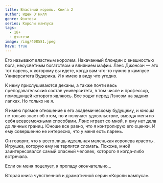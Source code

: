 ```yaml
---
title: Властный король. Книга 2
author: Иден О'Нилл
genre: Фэнтези
series: Короли кампуса
tags:
  - 18+
  - фэнтези
image: /img/408581.jpeg
have: true
---
```

Его называют властным королем. Накачанный блондин с внешностью бога, несусветным богатством и влиянием мафии. Лэнс Джонсон — это тот парень, к которому вы идете, когда вам что-то нужно в кампусе Университета Вудкрика. И я имею в виду что угодно.

К нему прислушиваются деканы, а также почти весь преподавательский состав университета, в том числе и профессор, помощницей которого являюсь. Все ходят перед Лэнсом на задних лапках. Но только не я.

Я имею прямое отношение к его академическому будущему, и юноша не только знает об этом, но и получает удовольствие, выводя меня из себя всевозможными способами. Лэнс играет со мной, и ему нет дела до личных границ. Юноше все равно, что я контролирую его оценки. И ему совершенно не интересно, что у меня есть парень.

Он говорит, что я всего лишь идеальная маленькая королева красоты. Игрушка, которую ему не терпится сломать. Похоже, мной заинтересовался самый опасный человек, которого я когда-либо встречала.

Если он меня поцелует, я пропаду окончательно…

Вторая книга чувственной и драматичной серии «Короли кампуса».
